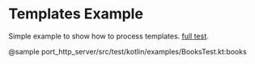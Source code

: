 
# Templates Example

Simple example to show how to process templates.
[full test](https://github.com/hexagonkt/hexagon/blob/master/port_templates/src/test/kotlin/examples/TemplatesTest.kt).

@sample port_http_server/src/test/kotlin/examples/BooksTest.kt:books
